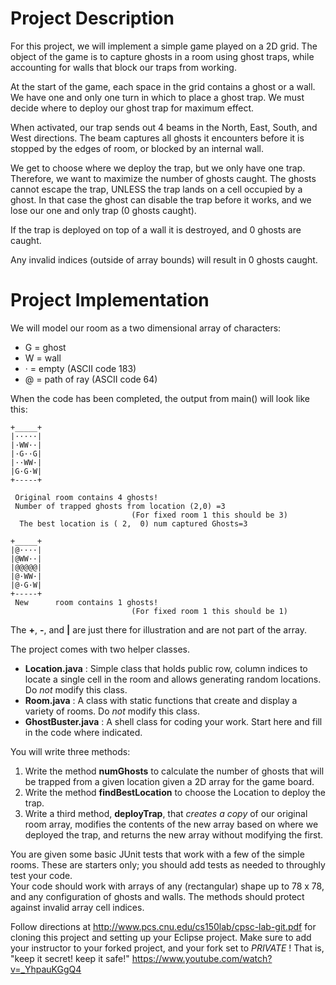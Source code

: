# Project Description #

For this project, we will implement a simple game played on a 2D grid. The object of the game is to capture ghosts in a room using ghost traps, while accounting for walls that block our traps from working.

At the start of the game, each space in the grid contains a ghost or a wall. We have one and only one turn in which to place a ghost trap. We must decide where to deploy our ghost trap for maximum effect.

When activated, our trap sends out 4 beams in the North, East, South, and West directions. The beam captures all ghosts it encounters before it is stopped by the edges of room, or blocked by an internal wall.

We get to choose where we deploy the trap, but we only have one trap.  Therefore,
we want to maximize the number of ghosts caught.  The ghosts cannot escape the trap,
UNLESS the trap lands on a cell occupied by a ghost.  In that case the ghost can disable the trap before it works, and we lose our one and only trap (0 ghosts caught).

If the trap is deployed on top of a wall it is destroyed, and 0 ghosts are caught.

Any invalid indices (outside of array bounds) will result in 0 ghosts caught.

# Project Implementation #

We will model our room as a two dimensional array of characters:

* G = ghost
* W = wall
* · = empty (ASCII code 183)
* @ = path of ray (ASCII code 64)

When the code has been completed, the output from main() will look like this:

    +_____+
    |·····|
    |·WW··|
    |·G··G|
    |··WW·|
    |G·G·W|
    +-----+

     Original room contains 4 ghosts!
     Number of trapped ghosts from location (2,0) =3
                               (For fixed room 1 this should be 3)
      The best location is ( 2,  0) num captured Ghosts=3

    +_____+
    |@····|
    |@WW··|
    |@@@@@|
    |@·WW·|
    |@·G·W|
    +-----+
     New      room contains 1 ghosts!
                               (For fixed room 1 this should be 1)

The **+**, **-**, and **|** are just there for illustration and are not part of the array.

The project comes with two helper classes.

* **Location.java** : Simple class that holds public row, column indices to locate a single cell in the room and allows generating random locations. Do *not* modify this class.
* **Room.java** : A class with static functions that create and display a variety of rooms. Do *not* modify this class.
* **GhostBuster.java** : A shell class for coding your work. Start here and fill in the code where indicated.

You will write three methods:

1. Write the method **numGhosts** to calculate the number of ghosts that will be trapped from a given location given a 2D array for the game board.
2. Write the method **findBestLocation** to choose the Location to deploy the trap.
3. Write a third method, **deployTrap**, that *creates a copy* of our original room array, modifies
the contents of the new array based on where we deployed the trap, and returns the new array without
modifying the first.

You are given some basic JUnit tests that work with a few of the simple rooms.
These are starters only; you should add tests as needed to throughly test your code.  
Your code should work with arrays of any (rectangular) shape up to 78 x 78, and
any configuration of ghosts and walls.  The methods should protect against invalid
array cell indices.

Follow directions at http://www.pcs.cnu.edu/cs150lab/cpsc-lab-git.pdf for cloning this project and setting up your Eclipse project.
Make sure to add your instructor to your forked project, and your fork set to *PRIVATE* !
That is, "keep it secret! keep it safe!" https://www.youtube.com/watch?v=_YhpauKGgQ4 
